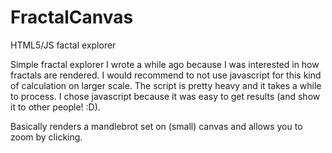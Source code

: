 FractalCanvas
=============

HTML5/JS factal explorer 

Simple fractal explorer I wrote a while ago because I was interested in how fractals are rendered. I would recommend to not use javascript for this kind of calculation on larger scale. The script is pretty heavy and it takes a while to process. I chose javascript because it was easy to get results (and show it to other people! :D).

Basically renders a mandlebrot set on (small) canvas and allows you to zoom by clicking.
